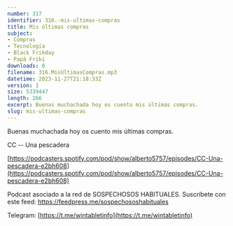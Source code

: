 ```yaml
---
number: 317
identifier: 316.-mis-ultimas-compras
title: Mis últimas compras
subject:
- Compras
- Tecnología
- Black Frikday
- Papá Friki
downloads: 0
filename: 316.MisUltimasCompras.mp3
datetime: 2023-11-27T21:18:33Z
version: 1
size: 5339447
length: 266
excerpt: Buenas muchachada hoy os cuento mis últimas compras.
slug: mis-ultimas-compras
---
```

Buenas muchachada hoy os cuento mis últimas compras.

CC -- Una pescadera

[https://podcasters.spotify.com/pod/show/alberto5757/episodes/CC-Una-pescadera-e2bh608](https://podcasters.spotify.com/pod/show/alberto5757/episodes/CC-Una-pescadera-e2bh608)

Podcast asociado a la red de SOSPECHOSOS HABITUALES. Suscríbete con este feed: https://feedpress.me/sospechososhabituales

Telegram: [https://t.me/wintabletinfo](https://t.me/wintabletinfo)